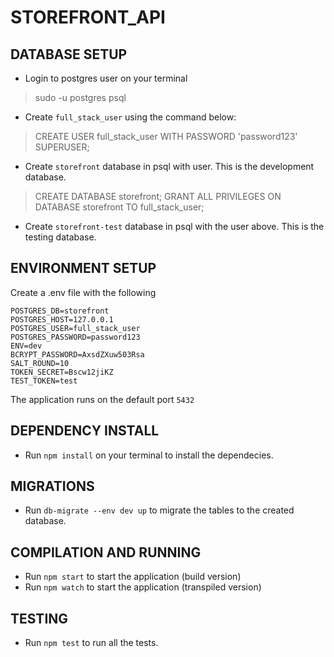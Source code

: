 # STOREFRONT_API

## DATABASE SETUP
* Login to postgres user on your terminal 
> sudo -u postgres psql

* Create  `full_stack_user` using the command below:
> CREATE USER full_stack_user WITH PASSWORD 'password123' SUPERUSER;

* Create `storefront` database in psql with user. This is the development database.
> CREATE DATABASE storefront;
> GRANT ALL PRIVILEGES ON DATABASE storefront TO full_stack_user;

* Create `storefront-test` database in psql with the user above. This is the testing database.

## ENVIRONMENT SETUP
Create a .env file with the following
```
POSTGRES_DB=storefront  
POSTGRES_HOST=127.0.0.1  
POSTGRES_USER=full_stack_user  
POSTGRES_PASSWORD=password123  
ENV=dev  
BCRYPT_PASSWORD=AxsdZXuw503Rsa  
SALT_ROUND=10  
TOKEN_SECRET=Bscw12jiKZ  
TEST_TOKEN=test  
```
The application runs on the default port `5432`

## DEPENDENCY INSTALL
* Run `npm install` on your terminal to install the dependecies. 

## MIGRATIONS
* Run `db-migrate --env dev up` to migrate the tables to the created database.

## COMPILATION AND RUNNING
* Run `npm start` to start the application (build version)
* Run `npm watch` to start the application (transpiled version)
    
## TESTING
* Run `npm test` to run all the tests.

